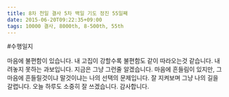 ```yaml
---
title: 8차 천일 결사 5차 백일 기도 정진 55일째
date: 2015-06-20T09:22:35+09:00
tags: 10000 결사, 8000th, 8-500th, 55th
---
```


#수행일지

마음에 불편함이 있습니다. 내 고집이 강할수록 불편함도 같이 따라오는것 같습니다. 내려놓지 못하는 과보입니다. 지금은 그냥 그런줄 알겠습니다. 마음에 흔들림이 있지만, 그 마음에 흔들릴것이냐 말것이냐는 나의 선택의 문제입니다. 잘 지켜보며 그냥 나의 길을 갈렵니다. 오늘 하루도 소중히 잘 쓰겠습니다. 감사합니다.

